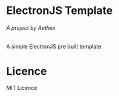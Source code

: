 # ElectronJS Template
###### A project by Aethex

A simple ElectronJS pre built template

# Licence
MIT Licence